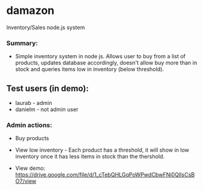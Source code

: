 # damazon
Inventory/Sales node.js system

### Summary:
* Simple inventory system in node js. Allows user to buy from a list of products, updates database accordingly, doesn't allow buy more than in stock and queries items low in inventory (below threshold). 

## Test users (in demo): 
* laurab - admin
* danielm - not admin user

### Admin actions:
* Buy products 
* View low inventory - Each product has a threshold, it will show in low inventory once it has less items in stock than the thershold.


* View demo: https://drive.google.com/file/d/1_cTebQHLGqPoWPwdCbwFNi0QlIsCsBO7/view

